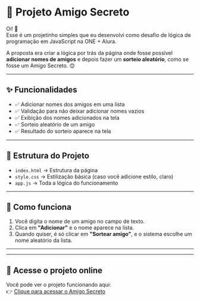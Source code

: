 # 🎁 Projeto Amigo Secreto

Oi! 👋  
Esse é um projetinho simples que eu desenvolvi como desafio de lógica de programação em JavaScript na ONE + Alura.

A proposta era criar a lógica por trás da página onde fosse possível **adicionar nomes de amigos** e depois fazer um **sorteio aleatório**, como se fosse um Amigo Secreto. 😊

---

## ✨ Funcionalidades

- ✅ Adicionar nomes dos amigos em uma lista
- ✅ Validação para não deixar adicionar nomes vazios
- ✅ Exibição dos nomes adicionados na tela
- ✅ Sorteio aleatório de um amigo
- ✅ Resultado do sorteio aparece na tela

---

## 📂 Estrutura do Projeto

- `index.html` → Estrutura da página
- `style.css` → Estilização básica (caso você adicione estilo, claro)
- `app.js` → Toda a lógica do funcionamento

---

## 📸 Como funciona

1. Você digita o nome de um amigo no campo de texto.
2. Clica em **"Adicionar"** e o nome aparece na lista.
3. Quando quiser, é só clicar em **"Sortear amigo"**, e o sistema escolhe um nome aleatório da lista.

---

---

## 🔗 Acesse o projeto online

Você pode ver o projeto funcionando aqui:  
👉 [Clique para acessar o Amigo Secreto](https://blurry-footprint.github.io/Desafio---Amigo-Secreto/)
